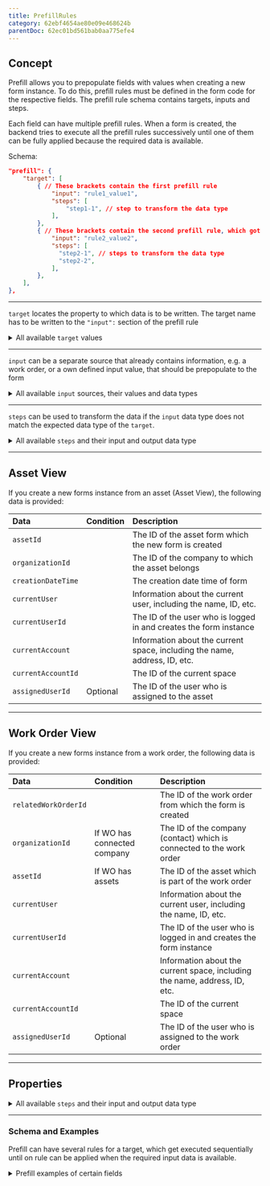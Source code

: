 ```yaml
---
title: PrefillRules
category: 62ebf4654ae80e09e468624b
parentDoc: 62ec01bd561bab0aa775efe4
---
```

## Concept

Prefill allows you to prepopulate fields with values when creating a new form instance.
To do this, prefill rules must be defined in the form code for the respective fields. 
The prefill rule schema contains targets, inputs and steps.

Each field can have multiple prefill rules. When a form is created, the backend tries to execute all the prefill rules successively until one of them can be fully applied because the required data is available.

Schema:
``` JSON (Prefill schema)
"prefill": {
    "target": [
        { // These brackets contain the first prefill rule
            "input": "rule1_value1", 
            "steps": [
                "step1-1", // step to transform the data type
            ],
        },
        { // These brackets contain the second prefill rule, which got only applied when the first input value "rule1_value1" isn't available
            "input": "rule2_value2",
            "steps": [
              "step2-1", // steps to transform the data type
              "step2-2",
            ],
        },
    ],
},
```

--- 
`target` locates the property to which data is to be written. The target name has to be written to the `"input":` section of the prefill rule
<details> <summary>All available <code>target</code> values </summary>

| Section                  |      `target`      |
| :------------------------- | :--------------|
| SignatureSection| `name`, `location`, `date`
   
| Field                  |      `target`      |
| :------------------------- | :--------------|
|SingleLineTextInput| `value`
|MultiLineTextInput| `value`
|AddressInput| `value`
|BooleanInput| `value`
|RichTextInput| `value`
|StaticSingleSelect| `value`
|StaticMultiSelect| `value`
|AssetSingleSelect| `selectedAsset`
|DateInput| `value`
|TimeInput| `value`
|PhoneNumberInput| `value`
|DateTimeInput| `value`
|TaskListInput| `entries`
|UserSingleSelect| `value`
|CompanySingleSelect| `selectedCompany` 
</details>

---
`input` can be a separate source that already contains information, e.g. a work order, or a own defined input value,
that should be prepopulate to the form

<details>
<summary>All available <code>input</code> sources, their values and data types</summary>

`none` has to be used, when you would like to prepopulate a own defined value to the property.

| Source               | `input` (provided) value | Data type |
| :----------------------------- | :----- | :-----|
| [Asset view](#asset-view) | `assetId`| `ASSET_ID` (equals `STRING`)
| Selected organization |`organizationId` | `ACCOUNT_ID` (equals `STRING`)
| Form creation date time |`creationDateTime` | `REMBERG_DATE`
| Current user | `currentUser` | `USER_INFO`
| Current user | `currentUserId` | `USER_ID` (equals `STRING`)
| Current account | `currentAccount` | `ACCOUNT`
| Current account  |`currentAccountId` | `ACCOUNT_ID` (equals `STRING`)
| [WorkOrder view](#work-order-view) |`assignedUserId` | `USER_ID` (equals `STRING`)
| [WorkOrder view](#work-order-view) |`workOrderId` | `WORK_ORDER_ID` (equals `STRING`)
| - | `none`| `NONE`

</details>

---
`steps` can be used to transform the data if the `input` data type does not match the expected data type of the `target`.

<details>
<summary>All available <code>steps</code> and their input and output data type </summary>

`steps` have an input (expected) data type and an output (provided) data type. 
By chaining steps, the desired data type can be achieved "step by step". 

| `steps`               | input data type  | output data type |
| :----------------------------- | :----- | :-----|
| `dateTimeToDate` | `REMBERG_DATETIME`| `REMBERG_DATE`
| `assetIdToUser` | `ASSET_ID`| `ASSET`
| `userIdToUser` | `USER_ID`| `USER_INFO`
| `accountIdToAccount` | `ACCOUNT_ID`| `ACCOUNT`
| `userToFullNameString` | `USER_INFO` | `STRING`
| `assetToLocationAddress` | `ASSET`| `ADDRESS`
| `assetToCustomerAccountId` | `ASSET`| `ACCOUNT_ID`
| `assetToAssetTypeNameString` | `ASSET`| `STRING`
| `accountToBillingAddressAddress` | `ACCOUNT`| `ADDRESS`
| `addressToCityString` | `ADDRESS`| `STRING`
| `workOrderIdToWorkOrder` | `WORK_ORDER_ID`| `WORK_ORDER`
| `workOrderToLocationAddress` | `WORK_ORDER`| `ADDRESS`
| `workOrderToTasks` | `WORK_ORDER`| `TASKS`
| `staticString` | `[NONE, STRING]`| `STRING`
| `staticStringArray` | `[NONE, ARRAY_OF_STRINGS]`| `ARRAY_OF_STRINGS`
| `staticBoolean` | `[NONE, BOOLEAN]`| `BOOLEAN`
| `staticAddress` | `[NONE, ADDRESS]`| `ADDRESS`
| `staticDate` | `[NONE, REMBERG_DATE]`| `REMBERG_DATE`
| `staticTime` | `[NONE, REMBERG_TIME]`| `REMBERG_TIME`
| `staticPhoneNumber` | `[NONE, PHONE_NUMBER]`| `PHONE_NUMBER`
| `staticDateTime` | `[NONE, REMBERG_DATETIME]`| `REMBERG_DATETIME`
| `staticTasks` | `[NONE, TASKS]`| `TASKS`

</details>

---
## Asset View
If you create a new forms instance from an asset (Asset View), the following data is provided:

| Data | Condition | Description |
| :------------------------- | :--------------| :---- |
| `assetId`  |  |  The ID of the asset form which the new form is created
| `organizationId` | | The ID of the company to which the asset belongs
| `creationDateTime`  |  | The creation date time of form 
| `currentUser`  |  |  	Information about the current user, including the name, ID, etc.
| `currentUserId`  |  |  The ID of the user who is logged in and creates the form instance
| `currentAccount`  |  |  Information about the current space, including the name, address, ID, etc.
| `currentAccountId`  |  |  	The ID of the current space
| `assignedUserId`  | Optional |  The ID of the user who is assigned to the asset

---
 ## Work Order View
If you create a new forms instance from a work order, the following data is provided:


| Data | Condition | Description |
| :------------------------- | :--------------| :---- |
| `relatedWorkOrderId`  |  |  The ID of the work order from which the form is created
| `organizationId`  | If WO has connected company | The ID of the company (contact) which is connected to the work order
| `assetId`  | If WO has assets |  The ID of the asset which is part of the work order
| `currentUser`  |  | Information about the current user, including the name, ID, etc.
| `currentUserId`  |  | The ID of the user who is logged in and creates the form instance
| `currentAccount`  |  | Information about the current space, including the name, address, ID, etc.
| `currentAccountId`  |  | The ID of the current space 
| `assignedUserId`  | Optional | The ID of the user who is assigned to the work order

---
## Properties





<details>
<summary>All available <code>steps</code> and their input and output data type </summary>

`steps` have an input (expected) data type and an output (provided) data type. 
By chaining steps, the desired data type can be achieved "step by step". 

| `steps`               | input data type  | output data type |
| :----------------------------- | :----- | :-----|
| `dateTimeToDate` | `REMBERG_DATETIME`| `REMBERG_DATE`
| `assetIdToUser` | `ASSET_ID`| `ASSET`
| `userIdToUser` | `USER_ID`| `USER_INFO`
| `accountIdToAccount` | `ACCOUNT_ID`| `ACCOUNT`
| `userToFullNameString` | `USER_INFO` | `STRING`
| `assetToLocationAddress` | `ASSET`| `ADDRESS`
| `assetToCustomerAccountId` | `ASSET`| `ACCOUNT_ID`
| `assetToAssetTypeNameString` | `ASSET`| `STRING`
| `accountToBillingAddressAddress` | `ACCOUNT`| `ADDRESS`
| `addressToCityString` | `ADDRESS`| `STRING`
| `workOrderIdToWorkOrder` | `WORK_ORDER_ID`| `WORK_ORDER`
| `workOrderToLocationAddress` | `WORK_ORDER`| `ADDRESS`
| `workOrderToTasks` | `WORK_ORDER`| `TASKS`
| `staticString` | `[NONE, STRING]`| `STRING`
| `staticStringArray` | `[NONE, ARRAY_OF_STRINGS]`| `ARRAY_OF_STRINGS`
| `staticBoolean` | `[NONE, BOOLEAN]`| `BOOLEAN`
| `staticAddress` | `[NONE, ADDRESS]`| `ADDRESS`
| `staticDate` | `[NONE, REMBERG_DATE]`| `REMBERG_DATE`
| `staticTime` | `[NONE, REMBERG_TIME]`| `REMBERG_TIME`
| `staticPhoneNumber` | `[NONE, PHONE_NUMBER]`| `PHONE_NUMBER`
| `staticDateTime` | `[NONE, REMBERG_DATETIME]`| `REMBERG_DATETIME`
| `staticTasks` | `[NONE, TASKS]`| `TASKS`

</details>


--- 
### Schema and Examples

Prefill can have several rules for a target, which get executed sequentially until on rule can be applied when the required input data is available.
<details>
<summary>Prefill examples of certain fields</summary>

``` JSON (SignatureSection)
// Do not copy comments!
// Prefills signature section with name of the current user
// There are four different prefill rules for the location. 1. To enter the asset location 2. To enter the location of the costumer which the asset belongs to 3. To enter the customers location 4. To enter a default location

"prefill": {
    "name": [
        {
            "input": "currentUser", 
            "steps": [
                "userToFullNameString",
            ],
        },
    ],
    "location": [
        {
            "input": "assetId",
            "steps": [
                "assetIdToAsset",
                "assetToLocationAddress",
                "addressToCityString",
            ],
        },
        {
            "input": "assetId",
            "steps": [
                "assetIdToAsset",
                "assetToCustomerAccountId",
                "accountIdToAccount",
                "accountToBillingAddressAddress",
                "addressToCityString",
            ],
        },
        {
            "input": "organizationId",
            "steps": [
                "accountIdToAccount",
                "accountToBillingAddressAddress",
                "addressToCityString",
            ],
        },
        {
            "input": "none",
            "steps": [
                [
                    "staticString",
                    "Default Location",
                ],
            ],
        },
    ],
    "date": [
        {
            "input": "creationDateTime",
            "steps": ["dateTimeToDate"],
        },
    ],
},
```
``` JSON (AddressInput)
// Do not copy comments!
// Prefills AddressInput with a default address when the form is created

"prefill": {
    "value": [
        {
            "input": "none",
            "steps": [
                [
                    "staticAddress",
                    {
                        "city": "Default City",
                        "street": "Default Street",
                        "streetNumber": "1",
                        "country": "Default Country",
                        "other": "Default supplement",
                        "countryProvince": "Default state",
                        "company": "Default Company",
                    },
                ],
            ],
        },
    ],
},
```
``` JSON (AddressInput2)
// Do not copy comments!
// Prefills the address of the work order of the connected company 

"prefill": {
    "value": [
        {
            "input": "workOrderId",
            "steps": [
                "workOrderIdToWorkOrder",
                "workOrderToLocationAddress",
            ],
        },
    ],
},
```
``` JSON (TaskListInput)
// Do not copy comments!
// Prefills predefined task to the taskList

"prefill": {
    "entries": [
        {
            "input": "none",
            "steps": [
                [
                    "staticTasks",
                    [{
                        "done": false,
                        "title": "Task 1",
                        "comment": "This task was prefilled 1",
                        "highPriority": false,
                        "necessary": false,
                    },
                    {
                        "done": false,
                        "title": "Task 2",
                        "comment": "This task was prefilled 2",
                        "highPriority": true,
                        "necessary": true,
                    },
                    {
                        "done": true,
                        "title": "Task 3",
                        "comment": "This task was prefilled 3",
                        "highPriority": false,
                        "necessary": true,
                    },
                    {
                        "done": false,
                        "title": "Task 4",
                        "comment": "This task was prefilled 4",
                        "highPriority": true,
                        "necessary": false,
                    }],
                ],
            ],
        },
    ],
},
```
``` JSON (TaskListInput2)
// Do not copy comments!
// Prefills task of the work order 

"prefill": {
    "entries": [
        {
            "input": "workOrderId",
            "steps": [ "workOrderIdToWorkOrder", "workOrderToTasks" ],
        },
    ],
},
```
``` JSON (SingleLineTextInput)
// Do not copy comments!
// Prefills the name of the asset as a STRING 

"prefill": {
    "value": [
        {
            "input": "assetId",
            "steps": [
                "assetIdToAsset",
                "assetToAssetTypeNameString",
            ],
        },
    ],
},
```
``` JSON (MultiLineTextInput)
// Do not copy comments!
// Prefills a default multi line text

"prefill": {
    "value": [{
            "input": "none",
            "steps": [[
                    "staticString",
                    "Default \n Multi \n Line \n Text",
             ]],
     }],
},
```
``` JSON (RichTextInput)
// Do not copy comments!
// Prefills a default HTML text

"prefill": {
    "value": [
        {
            "input": "none",
            "steps": [
                [
                    "staticString",
                    "<h1>Default rich text content</h1>",
                ],
            ],
        },
    ],
},
```
``` JSON (UserSingleSelect)
// Do not copy comments!
// Prefills the current user

"prefill": {
    "value": [{
            "input": "currentUserId",
            "steps": [],
    }],
},
```
``` JSON (BooleanInput)
// Do not copy comments!
// Prefills `true` 

"prefill": {
    "value": [{
        "input": "none",
        "steps": [["staticBoolean", true]],
    }],
},
```
``` JSON (TimeInput)
// Do not copy comments!
// Prefills a default time 

"prefill": {
    "value": [{
        "input": "none",
        "steps": [[
            "staticTime",
            "22:22",
        ]],
    }],
},
```
``` JSON (DateTimeInput)
// Do not copy comments!
// Prefills a default date time with of certain time timezone

"prefill": {
    "value": [{
        "input": "none",
        "steps": [[
            "staticDateTime",
            "2022-02-22T22:22:00.000Z_Europe/Berlin",
        ]],
    }],
},
```
</details>


